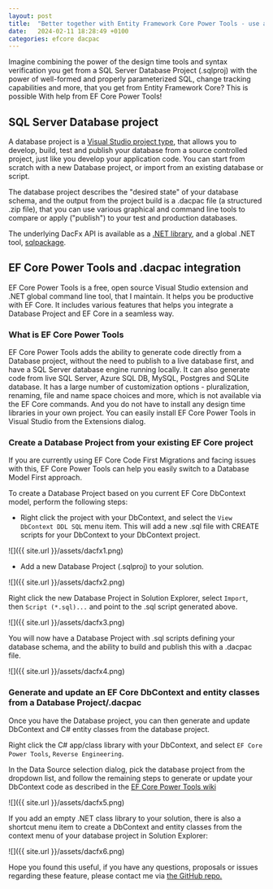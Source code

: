 ```yaml
---
layout: post
title:  "Better together with Entity Framework Core Power Tools - use a SQL Server Database Project (.dacpac) and EF Core"
date:   2024-02-11 18:28:49 +0100
categories: efcore dacpac
---
```


Imagine combining the power of the design time tools and syntax verification you get from a SQL Server Database Project (.sqlproj) with the power of well-formed and properly parameterized SQL, change tracking capabilities and more, that you get from Entity Framework Core? This is possible With help from EF Core Power Tools!

## SQL Server Database project

A database project is a [Visual Studio project type](https://visualstudio.microsoft.com/vs/features/ssdt/), that allows you to develop, build, test and publish your database from a source controlled project, just like you develop your application code. You can start from scratch with a new Database project, or import from an existing database or script.

The database project describes the "desired state" of your database schema, and the output from the project build is a .dacpac file (a structured .zip file), that you can use various graphical and command line tools to compare or apply ("publish") to your test and production databases.

The underlying DacFx API is available as a [.NET library](https://www.nuget.org/packages/Microsoft.SqlServer.DacFx/), and a global .NET tool, [sqlpackage](https://www.nuget.org/packages/Microsoft.SqlPackage/).

## EF Core Power Tools and .dacpac integration

EF Core Power Tools is a free, open source Visual Studio extension and .NET global command line tool, that I maintain. It helps you be productive with EF Core. It includes various features that helps you integrate a Database Project and EF Core in a seamless way.

### What is EF Core Power Tools

EF Core Power Tools adds the ability to generate code directly from a Database project, without the need to publish to a live database first, and have a SQL Server database engine running locally. It can also generate code from live SQL Server, Azure SQL DB, MySQL, Postgres and SQLite database. It has a large number of customization options - pluralization, renaming, file and name space choices and more, which is not available via the EF Core commands. And you do not have to install any design time libraries in your own project. You can easily install EF Core Power Tools in Visual Studio from the Extensions dialog.

### Create a Database Project from your existing EF Core project

If you are currently using EF Core Code First Migrations and facing issues with this, EF Core Power Tools can help you easily switch to a Database Model First approach.

To create a Database Project based on you current EF Core DbContext model, perform the following steps:

- Right click the project with your DbContext, and select the `View DbContext DDL SQL` menu item. This will add a new .sql file with CREATE scripts for your DbContext to your DbContext project.

![]({{ site.url }}/assets/dacfx1.png)

- Add a new Database Project (.sqlproj) to your solution.

![]({{ site.url }}/assets/dacfx2.png)

Right click the new Database Project in Solution Explorer, select `Import`, then `Script (*.sql)...` and point to the .sql script generated above.

![]({{ site.url }}/assets/dacfx3.png)

You will now have a Database Project with .sql scripts defining your database schema, and the ability to build and publish this with a .dacpac file.

![]({{ site.url }}/assets/dacfx4.png)

### Generate and update an EF Core DbContext and entity classes from a Database Project/.dacpac

Once you have the Database project, you can then generate and update DbContext and C# entity classes from the database project.

Right click the C# app/class library with your DbContext, and select `EF Core Power Tools`, `Reverse Engineering`.

In the Data Source selection dialog, pick the database project from the dropdown list, and follow the remaining steps to generate or update your DbContext code as described in the [EF Core Power Tools wiki](https://github.com/ErikEJ/EFCorePowerTools/wiki/Reverse-Engineering)

![]({{ site.url }}/assets/dacfx5.png)

If you add an empty .NET class library to your solution, there is also a shortcut menu item to create a DbContext and entity classes from the context menu of your database project in Solution Explorer:

![]({{ site.url }}/assets/dacfx6.png)

Hope you found this useful, if you have any questions, proposals or issues regarding these feature, please contact me via [the GitHub repo.](https://github.com/ErikEJ/EFCorePowerTools/issues)
